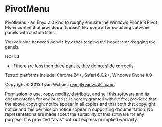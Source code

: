 PivotMenu
=========

PivotMenu - an Enyo 2.0 kind to roughy emulate the Windows Phone 8 Pivot Menu control that provides a 'tabbed'-like control for switching between panels with custom titles.

You can side between panels by either tapping the headers or dragging the panels.



NOTES:

- if there are less than three panels, they do not slide correctly

Tested platforms include: Chrome 24+, Safari 6.0.2+, Windows Phone 8.0

Copyright © 2013 Ryan Watkins <ryan@ryanwatkins.net>

Permission to use, copy, modify, distribute, and sell this software and its documentation for any purpose is hereby granted without fee, provided that the above copyright notice appear in all copies and that both that copyright notice and this permission notice appear in supporting documentation. No representations are made about the suitability of this software for any purpose. It is provided "as is" without express or implied warranty.